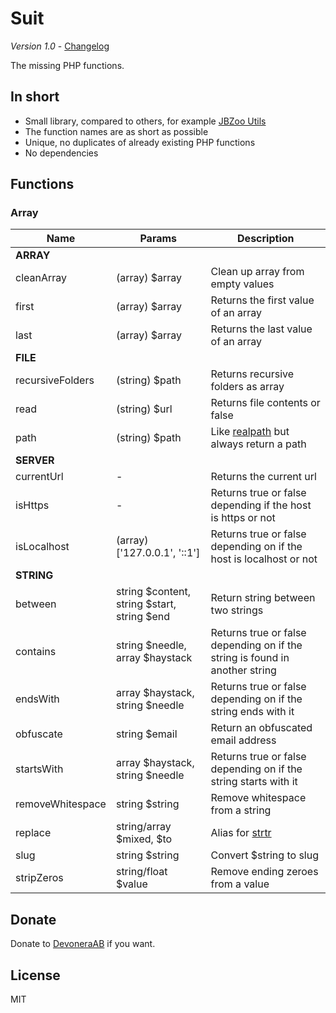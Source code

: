 # Suit

*Version 1.0* - [Changelog](changelog.md)

The missing PHP functions.

## In short

- Small library, compared to others, for example [JBZoo Utils](https://github.com/JBZoo/Utils)
- The function names are as short as possible
- Unique, no duplicates of already existing PHP functions
- No dependencies

## Functions

### Array

| Name       | Params         | Description |
| ---------- | -------------- | ----------- |
| **ARRAY** | | |
| cleanArray | (array) $array | Clean up array from empty values |
| first      | (array) $array | Returns the first value of an array |
| last       | (array) $array | Returns the last value of an array |
| **FILE** | | |
| recursiveFolders | (string) $path | Returns recursive folders as array |
| read             | (string) $url  | Returns file contents or false
| path             | (string) $path | Like [realpath](https://www.php.net/manual/en/function.realpath.php) but always return a path
| **SERVER**
| currentUrl       | -              | Returns the current url |
| isHttps          | -              | Returns true or false depending if the host is https or not |
| isLocalhost      | (array) ['127.0.0.1', '::1'] | Returns true or false depending on if the host is localhost or not |
| **STRING** | | |
| between          | string $content, string $start, string $end | Return string between two strings |
| contains         | string $needle, array $haystack | Returns true or false depending on if the string is found in another string |
| endsWith         | array $haystack, string $needle | Returns true or false depending on if the string ends with it |
| obfuscate        | string $email | Return an obfuscated email address |
| startsWith       | array $haystack, string $needle | Returns true or false depending on if the string starts with it |
| removeWhitespace | string $string | Remove whitespace from a string |
| replace          | string/array $mixed, $to | Alias for [strtr](https://www.php.net/manual/en/function.strtr.php) |
| slug             | string $string | Convert $string to slug |
| stripZeros        | string/float $value | Remove ending zeroes from a value |

## Donate

Donate to [DevoneraAB](https://www.paypal.me/DevoneraAB) if you want.

## License

MIT